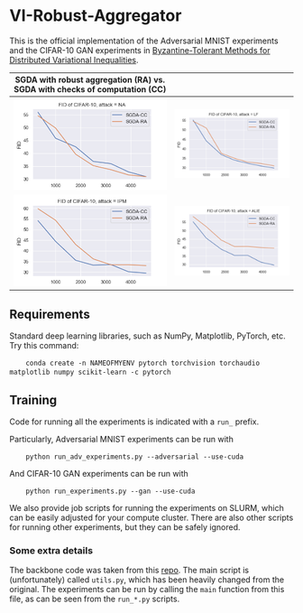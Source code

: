 # VI-Robust-Aggregator

This is the official implementation of the Adversarial MNIST experiments and the CIFAR-10 GAN experiments in [Byzantine-Tolerant Methods for Distributed Variational Inequalities](https://openreview.net/forum?id=ER0bcYXvvo).


| SGDA with robust aggregation (RA) vs. SGDA with checks of computation (CC) |  |
|-|-|
| ![FID_NA](assets/FID_NA.png) | ![FID_LF](assets/FID_LF.png) |
| ![FID_IPM](assets/FID_IPM.png) |  ![FID_ALIE](assets/FID_ALIE.png) |

## Requirements
Standard deep learning libraries, such as NumPy, Matplotlib, PyTorch, etc. Try this command:
```
    conda create -n NAMEOFMYENV pytorch torchvision torchaudio matplotlib numpy scikit-learn -c pytorch
```

## Training
Code for running all the experiments is indicated with a `run_` prefix.

Particularly, Adversarial MNIST experiments can be run with
```
    python run_adv_experiments.py --adversarial --use-cuda
```
And CIFAR-10 GAN experiments can be run with
```
    python run_experiments.py --gan --use-cuda
```

We also provide job scripts for running the experiments on SLURM, which can be easily adjusted for your compute cluster. There are also other scripts for running other experiments, but they can be safely ignored.

### Some extra details
The backbone code was taken from this [repo](https://github.com/epfml/byzantine-robust-noniid-optimizer). The main script is (unfortunately) called `utils.py`, which has been heavily changed from the original. The experiments can be run by calling the `main` function from this file, as can be seen from the `run_*.py` scripts.

